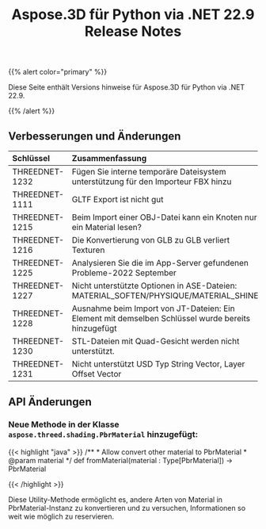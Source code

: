 ﻿---
title: Aspose.3D für Python via .NET 22.9 Release Notes
type: docs
weight: 4
url: /de/python-net/aspose-3d-for-python-net-22-9-release-notes/
description: Die Release Notes von Aspose.3D für Python via .NET 22.9.
---
{{% alert color="primary" %}}

Diese Seite enthält Versions hinweise für Aspose.3D für Python via .NET 22.9.

{{% /alert %}}
## **Verbesserungen und Änderungen**

|**Schlüssel**|**Zusammenfassung**|**Kategorie**|
|:- |:- |:- |
|THREEDNET-1232 |Fügen Sie interne temporäre Dateisystem unterstützung für den Importeur FBX hinzu|Verbesserung|
|THREEDNET-1111 |GLTF Export ist nicht gut|Fehler behebung|
|THREEDNET-1215 |Beim Import einer OBJ-Datei kann ein Knoten nur ein Material lesen?|Fehler behebung|
|THREEDNET-1216 |Die Konvertierung von GLB zu GLB verliert Texturen|Fehler behebung|
|THREEDNET-1225 |Analysieren Sie die im App-Server gefundenen Probleme-2022 September|Fehler behebung|
|THREEDNET-1227 |Nicht unterstützte Optionen in ASE-Dateien: MATERIAL_SOFTEN/PHYSIQUE/MATERIAL_SHINE|Fehler behebung|
|THREEDNET-1228 |Ausnahme beim Import von JT-Dateien: Ein Element mit demselben Schlüssel wurde bereits hinzugefügt|Fehler behebung|
|THREEDNET-1230 |STL-Dateien mit Quad-Gesicht werden nicht unterstützt.|Fehler behebung|
|THREEDNET-1231 |Nicht unterstützt USD Typ String Vector, Layer Offset Vector|Fehler behebung|


## API Änderungen ##


### Neue Methode in der Klasse `aspose.threed.shading.PbrMaterial` hinzugefügt:

{{< highlight "java" >}}
    /**
     * Allow convert other material to PbrMaterial
     * @param material 
     */
    def fromMaterial(material : Type[PbrMaterial]) -> PbrMaterial

{{< /highlight >}}


Diese Utility-Methode ermöglicht es, andere Arten von Material in PbrMaterial-Instanz zu konvertieren und zu versuchen, Informationen so weit wie möglich zu reservieren.


